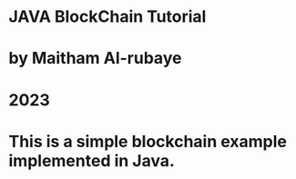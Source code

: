 # JAVA BlockChain Tutorial
# by Maitham Al-rubaye
# 2023

# This is a simple blockchain example implemented in Java.
